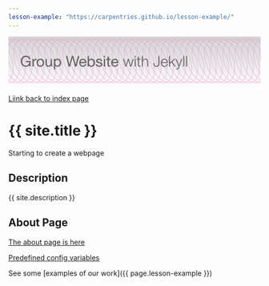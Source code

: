 ```yaml
---
lesson-example: "https://carpentries.github.io/lesson-example/"
---
```


[![Group Website Banner](./image/site_banner.png)](https://louisepb.github.io/group-website/)

[Liink back to index page]()

# {{ site.title }}

Starting to create a webpage

## Description
{{ site.description }}

## About Page
[The about page is here](about.md)

[Predefined config variables](https://jekyllrb.com/docs/variables#site-variables)
 
See some [examples of our work]({{ page.lesson-example }})
